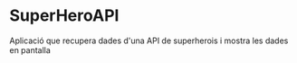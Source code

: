 # SuperHeroAPI
Aplicació que recupera dades d'una API de superherois i mostra les dades en pantalla
